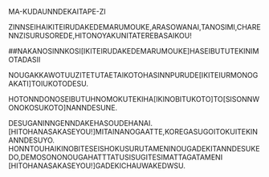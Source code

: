 MA-KUDAUNNDEKAITAPE-ZI

ZINNSEIHAIKITEIRUDAKEDEMARUMOUKE,ARASOWANAI,TANOSIMI,CHARENNZISURUSOREDE,HITONOYAKUNITATEREBASAIKOU!

##NAKANOSINNKOSI[IKITEIRUDAKEDEMARUMOUKE]HASEIBUTUTEKINIMOTADASII

NOUGAKKAWOTUUZITETUTAETAIKOTOHASINNPURUDE[IKITEIURMONOGAKATI]TOIUKOTODESU.

HOTONNDONOSEIBUTUHNOMOKUTEKIHA[IKINOBITUKOTO]TO[SISONNWONOKOSUKOTO]NANNDESUNE.

DESUGANINNGENNDAKEHASOUDEHANAI.[HITOHANASAKASEYOU!]MITAINANOGAATTE,KOREGASUGOITOKUITEKINANNDESUYO.
HONNTOUHAIKINOBITESEISHOKUSURUTAMENINOUGADEKITANNDESUKEDO,DEMOSONONOUGAHATTTATUSISUGITESIMATTAGATAMENI
[HITOHANASAKASEYOU!]GADEKICHAUWAKEDWSU.
